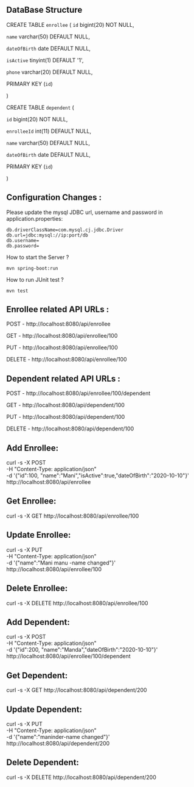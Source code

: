 DataBase Structure
-------------------

CREATE TABLE `enrollee` (
  `id` bigint(20) NOT NULL,
  
  `name` varchar(50) DEFAULT NULL,
  
  `dateOfBirth` date DEFAULT NULL,
  
  `isActive` tinyint(1) DEFAULT '1',
  
  `phone` varchar(20) DEFAULT NULL,
  
  PRIMARY KEY (`id`)
  
) 



CREATE TABLE `dependent` (

  `id` bigint(20) NOT NULL,
  
  `enrolleeId` int(11) DEFAULT NULL,
  
  `name` varchar(50) DEFAULT NULL,
  
  `dateOfBirth` date DEFAULT NULL,
  
  PRIMARY KEY (`id`)
  
)

Configuration Changes :
----------------------

Please update the mysql JDBC url, username and password in application.properties:

	db.driverClassName=com.mysql.cj.jdbc.Driver
	db.url=jdbc:mysql://ip:port/db
	db.username=
	db.password=


How to start the Server ?

	mvn spring-boot:run

How to run JUnit test ?

	mvn test


Enrollee related API URLs :
---------------------------

POST 	- 	http://localhost:8080/api/enrollee

GET 	- 	http://localhost:8080/api/enrollee/100

PUT 	-	http://localhost:8080/api/enrollee/100

DELETE 	-	http://localhost:8080/api/enrollee/100


Dependent related API URLs :
----------------------------

POST 	- 	http://localhost:8080/api/enrollee/100/dependent

GET 	- 	http://localhost:8080/api/dependent/100

PUT 	-	http://localhost:8080/api/dependent/100

DELETE 	-	http://localhost:8080/api/dependent/100




Add Enrollee:
-------------

curl -s -X POST  \
	-H "Content-Type: application/json" \
	-d '{"id":100, "name":"Mani","isActive":true,"dateOfBirth":"2020-10-10"}' \
	http://localhost:8080/api/enrollee
	

Get Enrollee:
-------------
	
curl -s -X GET http://localhost:8080/api/enrollee/100

Update Enrollee:
----------------

curl -s -X PUT  \
	-H "Content-Type: application/json" \
	-d '{"name":"Mani manu -name changed"}' \
	http://localhost:8080/api/enrollee/100

Delete Enrollee:
----------------
	
curl -s -X DELETE http://localhost:8080/api/enrollee/100


Add Dependent:
--------------


curl -s -X POST  \
	-H "Content-Type: application/json" \
	-d '{"id":200, "name":"Manda","dateOfBirth":"2020-10-10"}' \
	http://localhost:8080/api/enrollee/100/dependent


Get Dependent:
--------------
	
curl -s -X GET http://localhost:8080/api/dependent/200


Update Dependent:
-----------------

curl -s -X PUT  \
	-H "Content-Type: application/json" \
	-d '{"name":"maninder-name changed"}' \
	http://localhost:8080/api/dependent/200
	
Delete Dependent:
-----------------

curl -s -X DELETE http://localhost:8080/api/dependent/200
